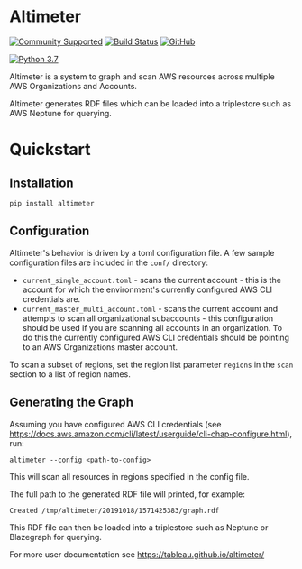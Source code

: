 # Altimeter

[![Community Supported](https://img.shields.io/badge/Support%20Level-Community%20Supported-457387.svg)](https://www.tableau.com/support-levels-it-and-developer-tools)
[![Build Status](https://api.travis-ci.com/tableau/altimeter.svg?branch=master)](https://travis-ci.com/tableau/altimeter)
[![GitHub](https://img.shields.io/badge/license-MIT-brightgreen.svg)](https://raw.githubusercontent.com/Tableau/altimeter/master/LICENSE)

[![Python 3.7](https://img.shields.io/badge/python-3.7-blue.svg)](https://www.python.org/downloads/release/python-370/)

Altimeter is a system to graph and scan AWS resources across multiple
AWS Organizations and Accounts.

Altimeter generates RDF files which can be loaded into a triplestore
such as AWS Neptune for querying.

# Quickstart

## Installation

    pip install altimeter

## Configuration

Altimeter's behavior is driven by a toml configuration file.  A few sample
configuration files are included in the `conf/` directory:

* `current_single_account.toml` - scans the current account - this is the account
  for which the environment's currently configured AWS CLI credentials are.
* `current_master_multi_account.toml` - scans the current account and attempts to
  scan all organizational subaccounts - this configuration should be used if you
  are scanning  all accounts in an organization.  To do this the currently
  configured AWS CLI credentials should be pointing to an AWS Organizations
  master account.

To scan a subset of regions, set the region list parameter `regions` in the `scan`
section to a list of region names.

## Generating the Graph

Assuming you have configured AWS CLI credentials
(see <https://docs.aws.amazon.com/cli/latest/userguide/cli-chap-configure.html>),
run:

    altimeter --config <path-to-config>

This will scan all resources in regions specified in the config file.

The full path to the generated RDF file will printed, for example:

    Created /tmp/altimeter/20191018/1571425383/graph.rdf

This RDF file can then be loaded into a triplestore such as Neptune or
Blazegraph for querying.

For more user documentation see <https://tableau.github.io/altimeter/>
